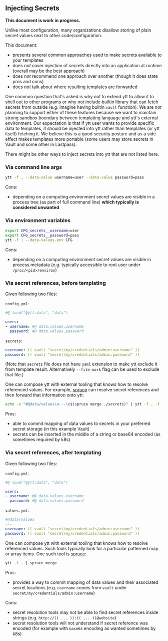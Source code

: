 ## Injecting Secrets

**This document is work in progress.**

Unlike most configuration, many organizations disallow storing of plain secret values next to other code/configuration.

This document:
- presents several common approaches used to make secrets available to your templates
- does _not_ cover injection of secrets directly into an application at runtime (overall may be the best approach)
- does _not_ recommend one approach over another (though it does state pros and cons)
- does _not_ talk about where resulting templates are forwarded

One common question that's asked is why not to extend ytt to allow it to shell out to other programs or why not include builtin library that can fetch secrets from outside (e.g. imagine having builtin `vault` function). We are _not_ planning to support either of these features because we want to maintain strong sandbox boundary between templating language and ytt's external environment. Our expectation is that if ytt user wants to provide specific data to templates, it should be injected into ytt rather than templates (or ytt itself) fetching it. We believe this is a good security posture and as a side effect makes templates more portable (some users may store secrets in Vault and some other in Lastpass).

There might be other ways to inject secrets into ytt that are not listed here.

### Via command line args

```bash
ytt -f . --data-value username=user --data-value password=pass
```

Cons:

- depending on a computing environment secret values are visible in a process tree (as part of full command line) **which typically is considered unwanted**

### Via environment variables

```bash
export CFG_secrets__username=user
export CFG_secrets__password=pass
ytt -f . --data-values-env CFG
```

Cons:

- depending on a computing environment secret values are visible in process metadata (e.g. typically accessible to root user under `/proc/<pid>/environ`)

### Via secret references, before templating

Given following two files:

`config.yml`:

```yaml
#@ load("@ytt:data", "data")

users:
- username: #@ data.values.username
  password: #@ data.values.password
```

`secrets`:

```yaml
username: (( vault "secret/my/credentials/admin:username" ))
password: (( vault "secret/my/credentials/admin:password" ))
```

(Note that `secrets` file does not have `yaml` extension to make ytt exclude it from template result. Alternatively `--file-mark` flag can be used to exclude that file.)

One can compose ytt with external tooling that knows how to resolve referenced values. For example, [spruce](https://starkandwayne.com/blog/simple-secure-credentials-into-yaml-with-vault-and-spruce/) can resolve secret references and then forward that information onto ytt:

```bash
echo -e "#@data/values\n---\n$(spruce merge ./secrets)" | ytt -f . -f -
```

Pros:

- able to commit mapping of data values to secrets in your preferred secret storage (in this example Vault)
- secrets can be inserted in the middle of a string or base64 encoded (as sometimes required by k8s)

### Via secret references, after templating

Given following two files:

`config.yml`:

```yaml
#@ load("@ytt:data", "data")

users:
- username: #@ data.values.username
  password: #@ data.values.password
```

`values.yml`:

```yaml
#@data/values
---
username: (( vault "secret/my/credentials/admin:username" ))
password: (( vault "secret/my/credentials/admin:password" ))
```

One can compose ytt with external tooling that knows how to resolve referenced values. Such tools typically look for a particular patterned map or array items. One such tool is [spruce](https://starkandwayne.com/blog/simple-secure-credentials-into-yaml-with-vault-and-spruce/):

```bash
ytt -f . | spruce merge -
```

Pros:

- provides a way to commit mapping of data values and their associated secret locations (e.g. `username` comes from `vault` under `secret/my/credentials/admin:username`)

Cons:

- secret resolution tools may not be able to find secret references inside strings (e.g. `http://(( ... )):(( ... ))@website`)
- secret resolution tools will not understand if secret reference was encoded (for example with `base64` encoding as wanted sometimes by k8s)
